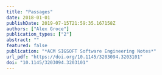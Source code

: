 ```yaml
---
title: "Passages"
date: 2018-01-01
publishDate: 2019-07-15T21:59:35.167158Z
authors: ["Alex Groce"]
publication_types: ["2"]
abstract: ""
featured: false
publication: "*ACM SIGSOFT Software Engineering Notes*"
url_pdf: "https://doi.org/10.1145/3203094.3203101"
doi: "10.1145/3203094.3203101"
---
```


